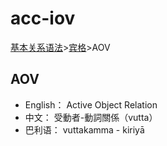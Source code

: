 # acc-iov

[基本关系语法](basic-relation.md)&gt;[宾格](acc.md)&gt;AOV

## AOV

* English： Active Object Relation
* 中文： 受動者-動詞關係（vutta）
* 巴利语： vuttakamma - kiriyā

